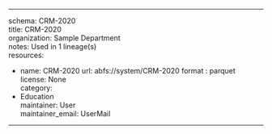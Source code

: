 


---  
schema: CRM-2020  
title: CRM-2020  
organization: Sample Department  
notes: Used in 1 lineage(s)  
resources:  
  - name: CRM-2020 
    url: abfs://system/CRM-2020 
    format : parquet  
license: None  
category:
  - Education  
maintainer: User  
maintainer_email: UserMail  
---